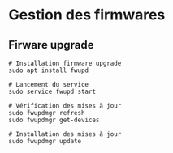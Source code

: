 # Gestion des firmwares



## Firware upgrade

```shell
# Installation firmware upgrade
sudo apt install fwupd

# Lancement du service
sudo service fwupd start

# Vérification des mises à jour
sudo fwupdmgr refresh
sudo fwupdmgr get-devices

# Installation des mises à jour
sudo fwupdmgr update
```

